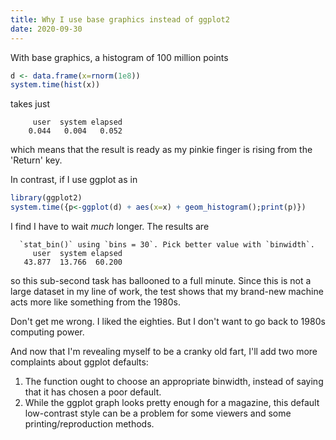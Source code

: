 ```yaml
---
title: Why I use base graphics instead of ggplot2
date: 2020-09-30
---
```


With base graphics, a histogram of 100 million points

```R
d <- data.frame(x=rnorm(1e8))
system.time(hist(x))
```

takes just

```
     user  system elapsed
    0.044   0.004   0.052
```

which means that the result is ready as my pinkie finger is rising from the
'Return' key.

In contrast, if I use ggplot as in

```R
library(ggplot2)
system.time({p<-ggplot(d) + aes(x=x) + geom_histogram();print(p)})
```

I find I have to wait *much* longer.  The results are

```
  `stat_bin()` using `bins = 30`. Pick better value with `binwidth`.
     user  system elapsed
   43.877  13.766  60.200
```

so this sub-second task has ballooned to a full minute.  Since this is not a
large dataset in my line of work, the test shows that my brand-new machine acts
more like something from the 1980s.

Don't get me wrong.  I liked the eighties.  But I don't want to go back to 
1980s computing power.

And now that I'm revealing myself to be a cranky old fart, I'll add two more
complaints about ggplot defaults:

1. The function ought to choose an appropriate binwidth, instead of saying that
   it has chosen a poor default.
2. While the ggplot graph looks pretty enough for a magazine, this default
   low-contrast style can be a problem for some viewers and some
   printing/reproduction methods.

